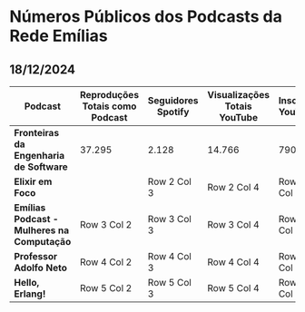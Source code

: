 # Números Públicos dos Podcasts da Rede Emílias

## 18/12/2024

| **Podcast** | **Reproduções Totais como Podcast** | **Seguidores Spotify** | **Visualizações Totais YouTube** | **Inscritos YouTube** |
|--------------|--------------|--------------|--------------|--------------|
| **Fronteiras da Engenharia de Software**  | 37.295  | 2.128  | 14.766  | 790  |
| **Elixir em Foco**                        |   | Row 2 Col 3  | Row 2 Col 4  | Row 2 Col 5  |
| **Emílias Podcast - Mulheres na Computação** | Row 3 Col 2 | Row 3 Col 3 | Row 3 Col 4 | Row 3 Col 5 |
| **Professor Adolfo Neto**                 | Row 4 Col 2  | Row 4 Col 3  | Row 4 Col 4  | Row 4 Col 5  |
| **Hello, Erlang!**                        | Row 5 Col 2  | Row 5 Col 3  | Row 5 Col 4  | Row 5 Col 5  |

